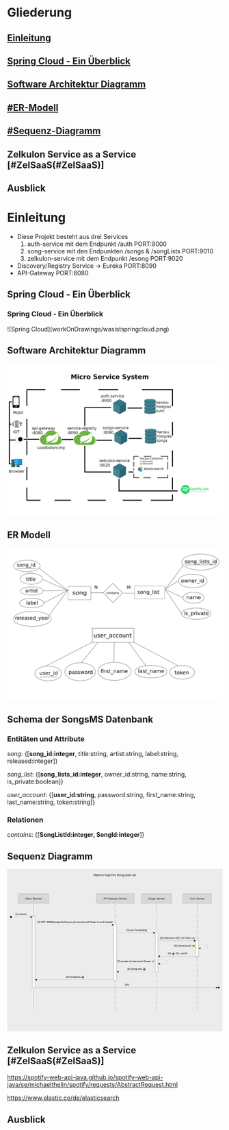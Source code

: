 
# Gliederung

## [Einleitung](#Einleitung)

## [Spring Cloud - Ein Überblick](#spring-cloud---ein-überblick)

## [Software Architektur Diagramm](#software-architektur-diagramm)

## [#ER-Modell](#er-modell)

## [#Sequenz-Diagramm](#sequenz-diagramm)

## Zelkulon Service as a Service [#ZelSaaS(#ZelSaaS)]

## Ausblick

# Einleitung
* Diese Projekt besteht aus drei Services
    1. auth-service mit dem Endpunkt /auth PORT:9000
    2. song-service mit den Endpunkten /songs & /songLists PORT:9010
    3. zelkulon-service mit dem Endpunkt /esong PORT:9020
* Discovery/Registry Service -> Eureka PORT:8090
* API-Gateway PORT:8080

## Spring Cloud - Ein Überblick
<h3 id="spring-cloud---ein-überblick">Spring Cloud - Ein Überblick</h3>
![Spring Cloud](workOnDrawings/wasistspringcloud.png)

## Software Architektur Diagramm
![Service Diagramm](workOnDrawings/FinalSoftwareArchitekturDiagramm.png)

## ER Modell
![ER Modell](workOnDrawings/ER-Modell-SongsMS-DB.png)

## Schema der SongsMS Datenbank
### Entitäten und Attribute
*song*: {[**song_id:integer**, title:string, artist:string, label:string, released:integer]}

*song_list*: {[**song_lists_id:integer**, owner_id:string, name:string, is_private:boolean]}

*user_account*: {[**user_id:string**, password:string, first_name:string, last_name:string, token:string]}
### Relationen
*contains*: {[**SongListId:integer, SongId:integer**]}


## Sequenz Diagramm
![SongLists_sequenz_diagramm](workOnDrawings/SongListSequenz.png)



## Zelkulon Service as a Service [#ZelSaaS(#ZelSaaS)]

https://spotify-web-api-java.github.io/spotify-web-api-java/se/michaelthelin/spotify/requests/AbstractRequest.html

https://www.elastic.co/de/elasticsearch


## Ausblick

